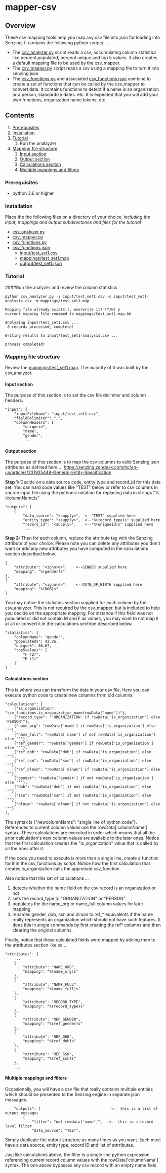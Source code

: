 # mapper-csv

## Overview

These csv mapping tools help you map any csv file into json for loading into Senzing.  It contains the following python scripts ...
- The [csv_analyzer.py](csv_analyzer.py) script reads a csv, accumulating column statistics like percent populated, percent unique and top 5 values.  It also creates a default mapping file to be used by the csv_mapper.
- The [csv_mapper.py](csv_mapper.py) script reads a csv using a mapping file to turn it into senzing json.
- The [csv_functions.py](csv_functions.py) and associated [csv_functions.json](csv_functions.json) combine to create a set of functions that can be called by the csv_mapper to convert data.  It contains functions to detect if a name is an organization or a person, standardize dates. etc.  It is expected that you will add your own functions, organization name tokens, etc.


## Contents

1. [Prerequisites](#prerequisites)
1. [Installation](#installation)
1. [Tutorial](#typical-use)
    1. Run the analayzer
1. [Mapping file structure](#mapping-file-structure)
    1. [Input section](#input-section)
    1. [Output section](#output-section)
    1. [Calculations section](#calculations-section)
    1. [Multiple mappings and filters](#multiple-mappings-and-filters)

### Prerequisites
- python 3.6 or higher

### Installation

Place the the following files on a directory of your choice.
*including the input, mappings and output subdirectories and files for the tutorial*

- [csv_analyzer.py](csv_analyzer.py)
- [csv_mapper.py](csv_mapper.py)
- [csv_functions.py](csv_functions.py)
- [csv_functions.json](csv_functions.json)
    - [input/test_set1.csv](input/test_set1.csv)
    - [mappings/test_set1.map](input/test_set1.map)
    - [output/test_set1.json](input/test_set1.json)


### Tutorial
####Run the analyzer and review the column statistics
```console
python csv_analyzer.py -i input/test_set1.csv -o input/test_set1-analysis.csv -m mappings/test_set1.map

Mapping file already exists!!, overwrite it? (Y/N) y
current mapping file renamed to mappings/test_set1.map.bk

Analyzing input/test_set1.csv ...
 8 records processed, complete!

Writing results to input/test_set1-analysis.csv ...

process completed!
```


### Mapping file structure

Review the [mappings/test_set1.map](mappings/test_set1.map). The majority of it was built by the csv_analyzer.

#### Input section
The purpose of this section is to set the csv file delimiter and column headers.   
```console
"input": {
    "inputFileName": "input/test_set1.csv",
    "fieldDelimiter": ",",
    "columnHeaders": [
        "uniqueid",
        "name",
        "gender",
        ...
```
#### Output section
The purpose of this section is to map the csv columns to valid Senzing json attributes as defined here ... https://senzing.zendesk.com/hc/en-us/articles/231925448-Generic-Entity-Specification

**Step 1:** Decide on a data source code, entity type and record_id for this data set.  You can hard code values like "TEST" below or refer to csv columns in source input file using the pythonic notation for replacing data in strings "%(columnName)s" 
```console
"outputs": [
    {
        "data_source": "<supply>",  <--"TEST" supplied here
        "entity_type": "<supply>",  <--"%(record_type)s" supplied here
        "record_id": "<supply>",    <--"%(uniqueid)s" supplied here
        ...
```
**Step 2:** Then for each column, replace the attribute tag with the Senzing attribute of your choice.   Please note you can delete any attributes you don't want or add any new attributes you have computed in the calculations section described below.
```console
{
    "attribute": "<ignore>",    <--GENDER supplied here
    "mapping": "%(gender)s"
},
{
    "attribute": "<ignore>",    <--DATE_OF_BIRTH supplied here
    "mapping": "%(DOB)s"
}
```
You may notice the statistics section supplied for each column by the csv_analyzer. This is not required by the csv_mapper, but is included to help you decide on the appropriate mapping.  For instance if this field was not populated or did not contain M and F as values, you may want to not map it at all or convert it in the calculations sectrion described below.
```console
"statistics": {
    "columnName": "gender",
    "populated%": 42.86,
    "unique%": 66.67,
    "top5values": [
        "F (2)",
        "M (1)"
    ]
}
```
#### Calculations section
This is where you can transform the data in your csv file. Here you can execute python code to create new columns from old columns.  
```console
"calculations": [
    {"is_organization": "csv_functions.is_organization_name(rowData['name'])"},
    {"record_type": "'ORGANIZATION' if rowData['is_organization'] else 'PERSON'"},
    {"name_org": "rowData['name'] if rowData['is_organization'] else ''"},
    {"name_full": "rowData['name'] if not rowData['is_organization'] else ''"},
    {"ref_gender": "rowData['gender'] if rowData['is_organization'] else ''"},
    {"ref_dob": "rowData['dob'] if rowData['is_organization'] else ''"},
    {"ref_ssn": "rowData['ssn'] if rowData['is_organization'] else ''"},
    {"ref_dlnum": "rowData['dlnum'] if rowData['is_organization'] else ''"},
    {"gender": "rowData['gender'] if not rowData['is_organization'] else ''"},
    {"dob": "rowData['dob'] if not rowData['is_organization'] else ''"},
    {"ssn": "rowData['ssn'] if not rowData['is_organization'] else ''"},
    {"dlnum": "rowData['dlnum'] if not rowData['is_organization'] else ''"}
],
```
The syntax is {"newcolumnName": "single line of python code"}.  References to current column values use the rowData['columnName'] syntax. These calculations are executed in order which means that all the prior calculation's new column values are available to the later ones.  Notice that the first calculation creates the "is_organization" value that is called by all the ones after it.

If the code you need to execute is more than a single line, create a function for it in the csv_functions.py script.  Notice how the first calculation that creates is_organization calls the approriate csv_function.

Also notice that this set of calculations ... 
1. detects whether the name field on the csv record is an organization or not 
2. sets the record_type to "ORGANIZATION" or "PERSON"
3. populates the the name_org or name_full column values for later mapping. 
4. renames gender, dob, ssn and dlnum to ref_* equivalents if the name really represents an organization which should not have such features.  It does this in single commands by first creating the ref* columns and then clearing the original columns.

Finally, notice that these calculated fields were mapped by adding then to the attributes section like so ...
```console
"attributes": [
    ...
    {
        "attribute": "NAME_ORG",
        "mapping": "%(name_org)s"
    },
    {
        "attribute": "NAME_FULL",
        "mapping": "%(name_full)s"
    },
    {
        "attribute": "RECORD_TYPE",
        "mapping": "%(record_type)s"
    },
    {
        "attribute": "REF_GENDER",
        "mapping": "%(ref_gender)s"
    },
    {
        "attribute": "REF_DOB",
        "mapping": "%(ref_dob)s"
    },
    {
        "attribute": "REF_SSN",
        "mapping": "%(ref_ssn)s"
    },
    ...
```
#### Multiple mappings and filters
Occasionally, you will have a csv file that really contains multiple entities which should be presented to the Senzing engine in separate json messages.  
```console
    "outputs": [                                <-- this is a list of output messages
        {
            "filter": "not rowdata['name']",   <-- this is a record level filter  
            "data_source": "TEST",
```
Simply duplicate the output structure as many times as you want.  Each must have a data source, entity type, record ID and list of attrributes.

Just like calculations above, the filter is a single line python expression referencing current record column values with the rowData['columnName'] syntax.  The one above bypasses any csv record with an empty name field.
